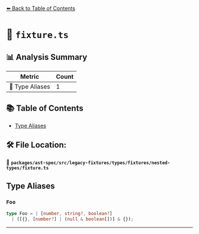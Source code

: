 [⬅️ Back to Table of Contents](../../../../../../../index.md)

# 📄 `fixture.ts`

## 📊 Analysis Summary

| Metric | Count |
|--------|-------|
| 📑 Type Aliases | 1 |

## 📚 Table of Contents

- [Type Aliases](#type-aliases)

## 🛠️ File Location:
📂 **`packages/ast-spec/src/legacy-fixtures/types/fixtures/nested-types/fixture.ts`**

## Type Aliases

### `Foo`

```ts
type Foo = | [number, string?, boolean?]
  | ([{}, [number?] | (null & boolean[])] & {});
```


---